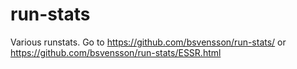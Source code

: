 # run-stats

Various runstats. Go to https://github.com/bsvensson/run-stats/ or https://github.com/bsvensson/run-stats/ESSR.html
